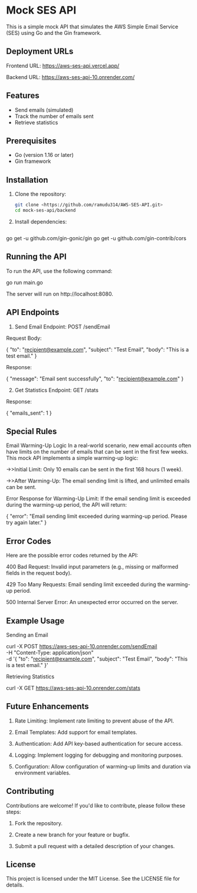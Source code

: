 # Mock SES API


This is a simple mock API that simulates the AWS Simple Email Service (SES) using Go and the Gin framework.

## Deployment URLs
Frontend URL: https://aws-ses-api.vercel.app/

Backend URL: https://aws-ses-api-10.onrender.com/

## Features

- Send emails (simulated)
- Track the number of emails sent
- Retrieve statistics

## Prerequisites

- Go (version 1.16 or later)
- Gin framework

## Installation

1. Clone the repository:
   ```bash
   git clone <https://github.com/ramudu314/AWS-SES-API.git>
   cd mock-ses-api/backend


2. Install dependencies:

   ````bash
go get -u github.com/gin-gonic/gin
go get -u github.com/gin-contrib/cors




## Running the API
To run the API, use the following command:

go run main.go

The server will run on http://localhost:8080.

## API Endpoints
1. Send Email
Endpoint: POST /sendEmail

Request Body:


{
  "to": "recipient@example.com",
  "subject": "Test Email",
  "body": "This is a test email."
}

Response:

{
  "message": "Email sent successfully",
  "to": "recipient@example.com"
}


2. Get Statistics
Endpoint: GET /stats

Response:

{
  "emails_sent": 1
}

## Special Rules

Email Warming-Up Logic
In a real-world scenario, new email accounts often have limits on the number of emails that can be sent in the first few weeks. This mock API implements a simple warming-up logic:

->>Initial Limit: Only 10 emails can be sent in the first 168 hours (1 week).

->>After Warming-Up: The email sending limit is lifted, and unlimited emails can be sent.

Error Response for Warming-Up Limit:
If the email sending limit is exceeded during the warming-up period, the API will return:

{
  "error": "Email sending limit exceeded during warming-up period. Please try again later."
}

## Error Codes
Here are the possible error codes returned by the API:

400 Bad Request: Invalid input parameters (e.g., missing or malformed fields in the request body).

429 Too Many Requests: Email sending limit exceeded during the warming-up period.

500 Internal Server Error: An unexpected error occurred on the server.

## Example Usage
Sending an Email

curl -X POST https://aws-ses-api-10.onrender.com/sendEmail \
-H "Content-Type: application/json" \
-d '{
  "to": "recipient@example.com",
  "subject": "Test Email",
  "body": "This is a test email."
}'

Retrieving Statistics


curl -X GET https://aws-ses-api-10.onrender.com/stats


## Future Enhancements
1. Rate Limiting: Implement rate limiting to prevent abuse of the API.

2. Email Templates: Add support for email templates.

3. Authentication: Add API key-based authentication for secure access.

4. Logging: Implement logging for debugging and monitoring purposes.

5. Configuration: Allow configuration of warming-up limits and duration via environment variables.

## Contributing
Contributions are welcome! If you'd like to contribute, please follow these steps:

1. Fork the repository.

2. Create a new branch for your feature or bugfix.

3. Submit a pull request with a detailed description of your changes.

## License
This project is licensed under the MIT License. See the LICENSE file for details.